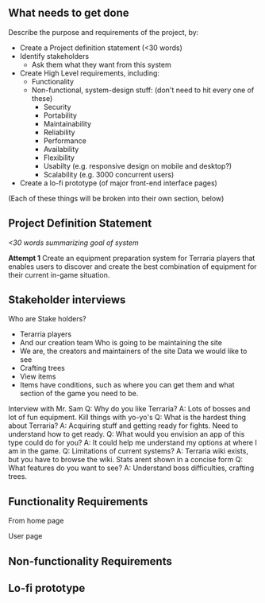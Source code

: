 ## What needs to get done
Describe the purpose and requirements of the project, by:
- Create a Project definition statement (<30 words)
- Identify stakeholders
    - Ask them what they want from this system
- Create High Level requirements, including:
    - Functionality
    - Non-functional, system-design stuff: (don't need to hit every one of these)
        - Security
        - Portability
        - Maintainability
        - Reliability
        - Performance
        - Availability
        - Flexibility
        - Usabilty (e.g. responsive design on mobile and desktop?)
        - Scalability (e.g. 3000 concurrent users)
- Create a lo-fi prototype (of major front-end interface pages)

(Each of these things will be broken into their own section, below)

## Project Definition Statement
_<30 words summarizing goal of system_

**Attempt 1**
Create an equipment preparation system for Terraria players that enables users to discover and create the best combination of equipment for their current in-game situation.

## Stakeholder interviews
Who are Stake holders?
- Terarria players
- And our creation team
Who is going to be maintaining the site
- We are, the creators and maintainers of the site
Data we would like to see
- Crafting trees
- View items
- Items have conditions, such as where you can get them and what section of the game you need to be.

Interview with Mr. Sam
Q: Why do you like Terraria?
A: Lots of bosses and lot of fun equipment. Kill things with yo-yo's
Q: What is the hardest thing about Terraria?
A: Acquiring stuff and getting ready for fights. Need to understand how to get ready.
Q: What would you envision an app of this type could do for you?
A: It could help me understand my options at where I am in the game.
Q: Limitations of current systems?
A: Terraria wiki exists, but you have to browse the wiki. Stats arent shown in a concise form
Q: What features do you want to see?
A: Understand boss difficulties, crafting trees.
## Functionality Requirements
From home page

User page


## Non-functionality Requirements

## Lo-fi prototype
